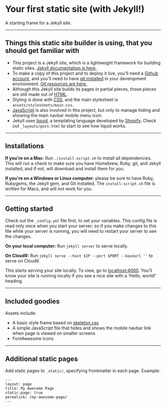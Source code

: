 # Your first static site (with Jekyll!)

A starting frame for a Jekyll site.

<hr>

## Things this static site builder is using, that you should get familiar with

* This project is a Jekyll site, which is a lightweight framework for building static sites. [Jekyll documentation is here.](https://jekyllrb.com/)
* To make a copy of this project and to deploy it live, you'll need a [Github account](https://github.com/join), and you'll need to have [git installed](https://git-scm.com/book/en/v1/Getting-Started-Installing-Git) in your development environment. [Git resources are here.](http://stackforyourself.com/comp-sci/2016/05/01/github/)
* Although this Jekyll site builds its pages in partial pieces, those pieces are still made out of [HTML](http://stackforyourself.com/front-end/2016/06/01/front-end-part-1-html-css-dom/).
* Styling is done with [CSS](http://stackforyourself.com/front-end/2016/06/01/front-end-part-1-html-css-dom/), and the main stylesheet is `assets/stylesheets/main.css`.
* [JavaScript](http://stackforyourself.com/front-end/2016/06/01/javascript-uncategorized/) is also involved in this project, but only to manage hiding and showing the main navbar mobile menu icon.
* Jekyll uses [liquid](https://help.shopify.com/themes/liquid/basics), a templating language developed by [Shopify](https://www.shopify.com/). Check out `_layouts/post.html` to start to see how liquid works.

<hr>

## Installations

**If you're on a Mac**: Run `./install-script.sh` to install all dependencies. This will run a check to make sure you have Homebrew, Ruby, git, and Jekyll installed, and if not, will download and install them for you.

**If you're on a Windows or Linux computer**: please be sure to have Ruby, Rubygems, the Jekyll gem, and Git installed. The `install-script.sh` file is written for Macs, and will not work for you.

<hr>

## Getting started

Check out the `_config.yml` file first, to set your variables. This config file is read only once when you start your server; so if you make changes to this file while your server is running, you will need to restart your server to see the changes.

**On your local computer:** Run `jekyll server` to serve locally.

**On Cloud9:** Run `jekyll serve --host $IP --port $PORT --baseurl ''` to serve on Cloud9.

This starts serving your site locally. To view, go to [localhost:4000](http://localhost:4000). You'll know your site is running locally if you see a nice site with a 'Hello, world!' heading.

<hr>

## Included goodies

Assets include:
* A basic style frame based on [skeleton.css](http://getskeleton.com/)
* A simple JavaScript file that hides and shows the mobile navbar link when page is viewed on smaller screens
* FontAwesome icons

<hr>

## Additional static pages

Add static pages to `_static/`, specifying frontmatter in each page. Example:

```
---
layout: page
title: My Awesome Page
static-page: true
permalink: /my-awesome-page/
---
```
